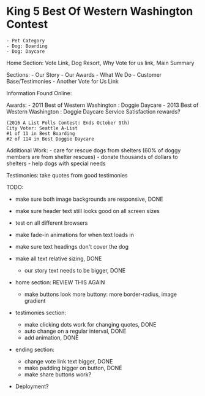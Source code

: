 # King 5 Best Of Western Washington Contest
	- Pet Category
	- Dog: Boarding
	- Dog: Daycare


Home Section: 
Vote Link, Dog Resort, Why Vote for us link, Main Summary 

Sections:
	- Our Story
	- Our Awards
	- What We Do
	- Customer Base/Testimonies
	- Another Vote for Us Link


Information Found Online:

Awards:
	- 2011 Best of Western Washington : Doggie Daycare
	- 2013 Best of Western Washington : Doggie Daycare
	Service Satisfaction rewards? 

	(2016 A List Polls Contest: Ends October 9th)
	City Voter: Seattle A-List
	#1 of 11 in Best Boarding
	#2 of 114 in Best Doggie Daycare



Additional Work:
	- care for rescue dogs from shelters (60% of doggy members are from shelter rescues)
	- donate thousands of dollars to shelters 
	- help dogs with special needs 

Testimonies: take quotes from good testimonies 


TODO:
- make sure both image backgrounds are responsive, DONE
- make sure header text still looks good on all screen sizes
- test on all different browsers 

- make fade-in animations for when text loads in
- make sure text headings don't cover the dog 

- make all text relative sizing, DONE
	- our story text needs to be bigger, DONE 

- home section:
	REVIEW THIS AGAIN
	- make buttons look more buttony: more border-radius, image gradient


- testimonies section:
	- make clicking dots work for changing quotes, DONE
	- auto change on a regular interval, DONE
	- add animation, DONE 


- ending section:
	- change vote link text bigger, DONE
	- make padding bigger on button, DONE
	- make share buttons work? 


- Deployment?







